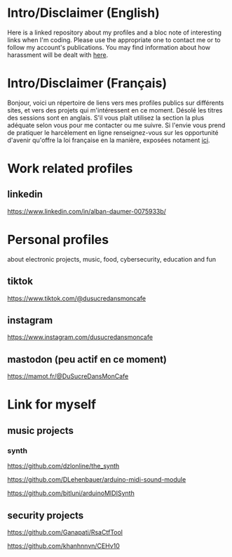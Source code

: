 # Intro/Disclaimer (English)
Here is a linked repository about my profiles and a bloc note of interesting links when I'm coding. Please use the appropriate one to contact me or to follow my account's publications. You may find information about how harassment will be dealt with [here](https://www.legifrance.gouv.fr/codes/article_lc/LEGIARTI000037289658/).
# Intro/Disclaimer (Français)
Bonjour, voici un répertoire de liens vers mes profiles publics sur différents sites, et vers des projets qui m'intéressent en ce moment. Désolé les titres des sessions sont en anglais. S'il vous plaît utilisez la section la plus adéquate selon vous pour me contacter ou me suivre.
Si l'envie vous prend de pratiquer le harcèlement en ligne renseignez-vous sur les opportunité d'avenir qu'offre la loi française en la manière, exposées notament [ici](https://www.legifrance.gouv.fr/codes/article_lc/LEGIARTI000037289658/).

# Work related profiles
## linkedin
https://www.linkedin.com/in/alban-daumer-0075933b/

# Personal profiles
about electronic projects, music, food, cybersecurity, education and fun
## tiktok
https://www.tiktok.com/@dusucredansmoncafe
## instagram
https://www.instagram.com/dusucredansmoncafe
## mastodon (peu actif en ce moment)
https://mamot.fr/@DuSucreDansMonCafe


# Link for myself
## music projects
### synth
https://github.com/dzlonline/the_synth

https://github.com/DLehenbauer/arduino-midi-sound-module

https://github.com/bitluni/arduinoMIDISynth

## security projects
https://github.com/Ganapati/RsaCtfTool

https://github.com/khanhnnvn/CEHv10

